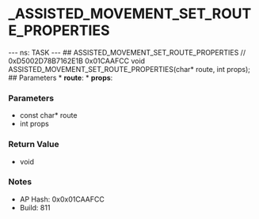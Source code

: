 # _ASSISTED_MOVEMENT_SET_ROUTE_PROPERTIES

--- ns: TASK --- ## ASSISTED_MOVEMENT_SET_ROUTE_PROPERTIES  // 0xD5002D78B7162E1B 0x01CAAFCC void ASSISTED_MOVEMENT_SET_ROUTE_PROPERTIES(char* route, int props);   ## Parameters * **route**: * **props**:

### Parameters
* const char* route
* int props

### Return Value
* void

### Notes
* AP Hash: 0x0x01CAAFCC
* Build: 811

